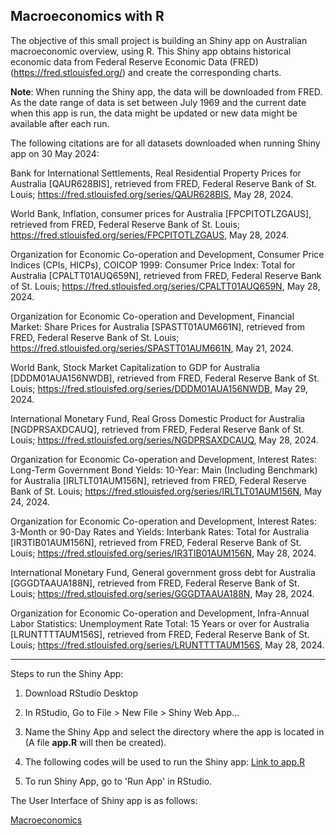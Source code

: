 ## Macroeconomics with R

The objective of this small project is building an Shiny app on Australian macroeconomic overview, using R. This Shiny app obtains historical economic data from Federal Reserve Economic Data (FRED) (https://fred.stlouisfed.org/) and create the corresponding charts.

**Note**: When running the Shiny app, the data will be downloaded from FRED. As the date range of data is set between July 1969 and the current date when this app is run, the data might be updated or new data might be available after each run.  

The following citations are for all datasets downloaded when running Shiny app on 30 May 2024:

Bank for International Settlements, Real Residential Property Prices for Australia [QAUR628BIS], retrieved from FRED, Federal Reserve Bank of St. Louis; https://fred.stlouisfed.org/series/QAUR628BIS, May 28, 2024.

World Bank, Inflation, consumer prices for Australia [FPCPITOTLZGAUS], retrieved from FRED, Federal Reserve Bank of St. Louis; https://fred.stlouisfed.org/series/FPCPITOTLZGAUS, May 28, 2024.

Organization for Economic Co-operation and Development, Consumer Price Indices (CPIs, HICPs), COICOP 1999: Consumer Price Index: Total for Australia [CPALTT01AUQ659N], retrieved from FRED, Federal Reserve Bank of St. Louis; https://fred.stlouisfed.org/series/CPALTT01AUQ659N, May 28, 2024.

Organization for Economic Co-operation and Development, Financial Market: Share Prices for Australia [SPASTT01AUM661N], retrieved from FRED, Federal Reserve Bank of St. Louis; https://fred.stlouisfed.org/series/SPASTT01AUM661N, May 21, 2024.

World Bank, Stock Market Capitalization to GDP for Australia [DDDM01AUA156NWDB], retrieved from FRED, Federal Reserve Bank of St. Louis; https://fred.stlouisfed.org/series/DDDM01AUA156NWDB, May 29, 2024.

International Monetary Fund, Real Gross Domestic Product for Australia [NGDPRSAXDCAUQ], retrieved from FRED, Federal Reserve Bank of St. Louis; https://fred.stlouisfed.org/series/NGDPRSAXDCAUQ, May 28, 2024.

Organization for Economic Co-operation and Development, Interest Rates: Long-Term Government Bond Yields: 10-Year: Main (Including Benchmark) for Australia [IRLTLT01AUM156N], retrieved from FRED, Federal Reserve Bank of St. Louis; https://fred.stlouisfed.org/series/IRLTLT01AUM156N, May 24, 2024.

Organization for Economic Co-operation and Development, Interest Rates: 3-Month or 90-Day Rates and Yields: Interbank Rates: Total for Australia [IR3TIB01AUM156N], retrieved from FRED, Federal Reserve Bank of St. Louis; https://fred.stlouisfed.org/series/IR3TIB01AUM156N, May 28, 2024.

International Monetary Fund, General government gross debt for Australia [GGGDTAAUA188N], retrieved from FRED, Federal Reserve Bank of St. Louis; https://fred.stlouisfed.org/series/GGGDTAAUA188N, May 28, 2024.

Organization for Economic Co-operation and Development, Infra-Annual Labor Statistics: Unemployment Rate Total: 15 Years or over for Australia [LRUNTTTTAUM156S], retrieved from FRED, Federal Reserve Bank of St. Louis; https://fred.stlouisfed.org/series/LRUNTTTTAUM156S, May 28, 2024.

---

Steps to run the Shiny App:
1. Download RStudio Desktop
2. In RStudio, Go to File > New File > Shiny Web App...

3. Name the Shiny App and select the directory where the app is located in (A file **app.R** will then be created).
4. The following codes will be used to run the Shiny app: [Link to app.R](https://github.com/DoThNg/MacroEco_with_R/blob/main/app.R)
5. To run Shiny App, go to 'Run App' in RStudio.

The User Interface of Shiny app is as follows:

[Macroeconomics](https://github.com/DoThNg/MacroEco_with_R/blob/main/macroeconomics.png)
   
